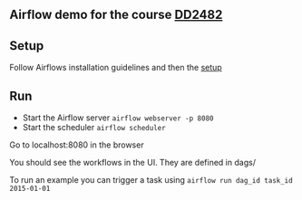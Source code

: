 
## Airflow demo for the course [DD2482](https://github.com/KTH/devops-course "Devops")

## Setup
Follow Airflows installation guidelines and then the
[setup](https://airflow.apache.org/docs/stable/start.html "Airflow")

## Run
- Start the Airflow server `airflow webserver -p 8080`
- Start the scheduler `airflow scheduler`

Go to localhost:8080 in the browser

You should see the workflows in the UI. They are defined in dags/

To run an example you can trigger a task using
`airflow run dag_id task_id 2015-01-01`
